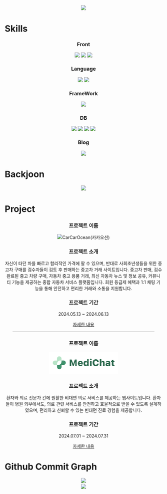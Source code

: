 <div align="center">
<img src="https://capsule-render.vercel.app/api?type=waving&color=0:7F899C,100:AFB5C1&height=150&section=header&text=SeungYeon%20Kim&fontSize=70&fontColor=FFFFFF" />
</div>

<div>
  <h1>Skills</h1>
  <div align="center">
    <div>
    <h3>Front</h3>
      <img src="https://img.shields.io/badge/HTML5-E34F26?style=for-the-badge&logo=HTML5&logoColor=white">
      <img src="https://img.shields.io/badge/CSS3-1572B6?style=for-the-badge&logo=css3&logoColor=white">
      <img src="https://img.shields.io/badge/JavaScript-F7DF1E?style=for-the-badge&logo=javascript&logoColor=white">
    </div>
    <div align="center">
      <h3>Language</h3>
        <img src="https://img.shields.io/badge/Java-007396?style=for-the-badge&logo=openJDK&logoColor=white">
        <img src="https://img.shields.io/badge/Python-3776AB?style=for-the-badge&logo=python&logoColor=white">
    </div>
    <div align="center">
      <h3>FrameWork</h3>
        <img src="https://img.shields.io/badge/Spring-6DB33F?style=for-the-badge&logo=spring&logoColor=white">
    </div>
    <div>
      <h3>DB</h3>
        <img src="https://img.shields.io/badge/MySQL-4479A1?style=for-the-badge&logo=mySQL&logoColor=white">
        <img src="https://img.shields.io/badge/Oracle-F80000?style=for-the-badge&logo=oculus&logoColor=white">
        <img src="https://img.shields.io/badge/PostgreSQL-4169E1?style=for-the-badge&logo=postgreSQL&logoColor=white">
      <img src="https://img.shields.io/badge/Tibero-5D87BF?style=for-the-badge&logo=tumblr&logoColor=white">
    </div>
    <div>
      <h3>Blog</h3>
      <!--[![Tistory's Card](https://github-readme-tistory-card.vercel.app/api?name=tmddus3002)](https://github.com/loosie/github-readme-tistory-card)-->
      <a href="https://tmddus3002.tistory.com/"><img src="https://img.shields.io/badge/Tistory-000000?style=for-the-badge&logo=tistory&logoColor=white"></a>
    </div>
  </div>
</div>

<div>
  <h1>Backjoon</h1>
  <div align="center">
    <!--[![Solved.ac Profile](http://mazassumnida.wtf/api/v2/generate_badge?boj=tmddus3037)](https://solved.ac/tmddus3037)-->
    <a href="https://solved.ac/tmddus3037"><img src="http://mazassumnida.wtf/api/v2/generate_badge?boj=tmddus3037"></a>
  </div>
</div>

<div>
  <h1>Project</h1>
  <div align="center">
    <div>
      <h3>프로젝트 이름</h3>
      <div>
        <img src="https://github.com/Kimseungyeon98/carcarocean/assets/121033246/633fd00d-148a-4142-a897-b7c0bc45d57b" width="100px" height="100px" alt="CarCarOcean(카카오션)">
      </div>
      <h3>프로젝트 소개</h3>
      <p>
        자신이 타던 차를 빠르고 합리적인 가격에 팔 수 있으며, 반대로 사회초년생들을 위한 중고차 구매를 검수자들이 검토 후 판매하는 중고차 거래 사이트입니다.
        중고차 판매, 검수 완료된 중고 차량 구매, 자동차 중고 용품 거래, 최신 자동차 뉴스 및 정보 공유, 커뮤니티 기능을 제공하는 종합 자동차 서비스 플랫폼입니다.
        회원 등급제 혜택과 1:1 채팅 기능을 통해 안전하고 편리한 거래와 소통을 지원합니다.
      </p>
      <h3>프로젝트 기간</h3>
      <p>2024.05.13 ~ 2024.06.13</p>
      <a href="https://github.com/Kimseungyeon98/carcarocean">자세한 내용</a>
    </div>
    <hr width="90%">
    <div>
      <h3>프로젝트 이름</h3>
      <div>
        <img src="https://github.com/Kimseungyeon98/MediChat/blob/main/MediChat/src/main/resources/static/images/logo.png?raw=true" width="220px" height="70px" alt="MediChat(메디챗)">
      </div>
      <h3>프로젝트 소개</h3>
      <p>
        환자와 의료 전문가 간에 원활한 비대면 의료 서비스를 제공하는 웹사이트입니다.
        환자들이 병원 외부에서도, 의료 관련 서비스를 안전하고 효율적으로 받을 수 있도록 설계하였으며, 편리하고 신뢰할 수 있는 빈대면 진료 경험을 제공합니다.
      </p>
      <h3>프로젝트 기간</h3>
      <p>2024.07.01 ~ 2024.07.31</p>
      <a href="https://github.com/Kimseungyeon98/medichat">자세한 내용</a>
    </div>
  </div>
</div>

<div>
  <h1>Github Commit Graph</h1>
  <div align="center">
    <img src="https://ghchart.rshah.org/gray/Kimseungyeon98" />
  </div>
</div>

<div align="center">
  <img src="https://capsule-render.vercel.app/api?type=waving&color=0:7F899C,100:AFB5C1&height=150&section=footer" />
</div>
